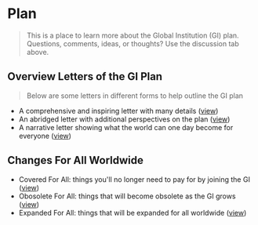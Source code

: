 # Plan
> This is a place to learn more about the Global Institution (GI) plan. Questions, comments, ideas, or thoughts? Use the discussion tab above.

## Overview Letters of the GI Plan
> Below are some letters in different forms to help outline the GI plan
- A comprehensive and inspiring letter with many details ([view](docs/letter-comprehensive.md))
- An abridged letter with additional perspectives on the plan ([view](docs/letter-abridged.md))
- A narrative letter showing what the world can one day become for everyone ([view](docs/letter-narrative.md))

## Changes For All Worldwide
- Covered For All: things you'll no longer need to pay for by joining the GI ([view](docs/covered-for-all.md))
- Obosolete For All: things that will become obsolete as the GI grows ([view](docs/obsolete-for-all.md))
- Expanded For All: things that will be expanded for all worldwide ([view](docs/expanded-for-all.md))
